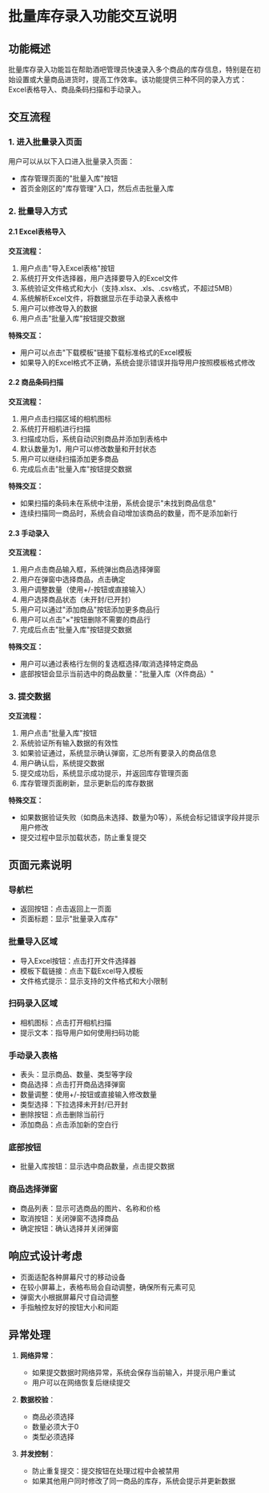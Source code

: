 # 批量库存录入功能交互说明

## 功能概述

批量库存录入功能旨在帮助酒吧管理员快速录入多个商品的库存信息，特别是在初始设置或大量商品进货时，提高工作效率。该功能提供三种不同的录入方式：Excel表格导入、商品条码扫描和手动录入。

## 交互流程

### 1. 进入批量录入页面

用户可以从以下入口进入批量录入页面：

- 库存管理页面的"批量入库"按钮
- 首页金刚区的"库存管理"入口，然后点击批量入库

### 2. 批量导入方式

#### 2.1 Excel表格导入

**交互流程：**

1. 用户点击"导入Excel表格"按钮
2. 系统打开文件选择器，用户选择要导入的Excel文件
3. 系统验证文件格式和大小（支持.xlsx、.xls、.csv格式，不超过5MB）
4. 系统解析Excel文件，将数据显示在手动录入表格中
5. 用户可以修改导入的数据
6. 用户点击"批量入库"按钮提交数据

**特殊交互：**

- 用户可以点击"下载模板"链接下载标准格式的Excel模板
- 如果导入的Excel格式不正确，系统会提示错误并指导用户按照模板格式修改

#### 2.2 商品条码扫描

**交互流程：**

1. 用户点击扫描区域的相机图标
2. 系统打开相机进行扫描
3. 扫描成功后，系统自动识别商品并添加到表格中
4. 默认数量为1，用户可以修改数量和开封状态
5. 用户可以继续扫描添加更多商品
6. 完成后点击"批量入库"按钮提交数据

**特殊交互：**

- 如果扫描的条码未在系统中注册，系统会提示"未找到商品信息"
- 连续扫描同一商品时，系统会自动增加该商品的数量，而不是添加新行

#### 2.3 手动录入

**交互流程：**

1. 用户点击商品输入框，系统弹出商品选择弹窗
2. 用户在弹窗中选择商品，点击确定
3. 用户调整数量（使用+/-按钮或直接输入）
4. 用户选择商品状态（未开封/已开封）
5. 用户可以通过"添加商品"按钮添加更多商品行
6. 用户可以点击"×"按钮删除不需要的商品行
7. 完成后点击"批量入库"按钮提交数据

**特殊交互：**

- 用户可以通过表格行左侧的复选框选择/取消选择特定商品
- 底部按钮会显示当前选中的商品数量："批量入库（X件商品）"

### 3. 提交数据

**交互流程：**

1. 用户点击"批量入库"按钮
2. 系统验证所有输入数据的有效性
3. 如果验证通过，系统显示确认弹窗，汇总所有要录入的商品信息
4. 用户确认后，系统提交数据
5. 提交成功后，系统显示成功提示，并返回库存管理页面
6. 库存管理页面刷新，显示更新后的库存数据

**特殊交互：**

- 如果数据验证失败（如商品未选择、数量为0等），系统会标记错误字段并提示用户修改
- 提交过程中显示加载状态，防止重复提交

## 页面元素说明

### 导航栏

- 返回按钮：点击返回上一页面
- 页面标题：显示"批量录入库存"

### 批量导入区域

- 导入Excel按钮：点击打开文件选择器
- 模板下载链接：点击下载Excel导入模板
- 文件格式提示：显示支持的文件格式和大小限制

### 扫码录入区域

- 相机图标：点击打开相机扫描
- 提示文本：指导用户如何使用扫码功能

### 手动录入表格

- 表头：显示商品、数量、类型等字段
- 商品选择：点击打开商品选择弹窗
- 数量调整：使用+/-按钮或直接输入修改数量
- 类型选择：下拉选择未开封/已开封
- 删除按钮：点击删除当前行
- 添加商品：点击添加新的空白行

### 底部按钮

- 批量入库按钮：显示选中商品数量，点击提交数据

### 商品选择弹窗

- 商品列表：显示可选商品的图片、名称和价格
- 取消按钮：关闭弹窗不选择商品
- 确定按钮：确认选择并关闭弹窗

## 响应式设计考虑

- 页面适配各种屏幕尺寸的移动设备
- 在较小屏幕上，表格布局会自动调整，确保所有元素可见
- 弹窗大小根据屏幕尺寸自动调整
- 手指触控友好的按钮大小和间距

## 异常处理

1. **网络异常**：

   - 如果提交数据时网络异常，系统会保存当前输入，并提示用户重试
   - 用户可以在网络恢复后继续提交
2. **数据校验**：

   - 商品必须选择
   - 数量必须大于0
   - 类型必须选择
3. **并发控制**：

   - 防止重复提交：提交按钮在处理过程中会被禁用
   - 如果其他用户同时修改了同一商品的库存，系统会提示并更新数据
